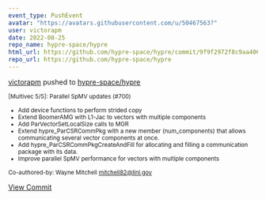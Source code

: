 ```yaml
---
event_type: PushEvent
avatar: "https://avatars.githubusercontent.com/u/50467563?"
user: victorapm
date: 2022-08-25
repo_name: hypre-space/hypre
html_url: https://github.com/hypre-space/hypre/commit/9f9f2972f8c9aa406ff81f36c25a5a86fb68bff3
repo_url: https://github.com/hypre-space/hypre
---
```


<a href='https://github.com/victorapm' target='_blank'>victorapm</a> pushed to <a href='https://github.com/hypre-space/hypre' target='_blank'>hypre-space/hypre</a>

<small>[Multivec 5/5]: Parallel SpMV updates (#700)

* Add device functions to perform strided copy
* Extend BoomerAMG with L1-Jac to vectors with multiple components
* Add ParVectorSetLocalSize calls to MGR
* Extend hypre_ParCSRCommPkg with a new member (num_components) that allows communicating several vector components at once.
* Add hypre_ParCSRCommPkgCreateAndFill for allocating and filling a communication package with its data.
* Improve parallel SpMV performance for vectors with multiple components

Co-authored-by: Wayne Mitchell <mitchell82@llnl.gov></small>

<a href='https://github.com/hypre-space/hypre/commit/9f9f2972f8c9aa406ff81f36c25a5a86fb68bff3' target='_blank'>View Commit</a>